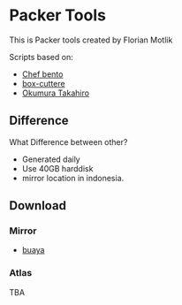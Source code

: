 # Packer Tools

This is Packer tools created by Florian Motlik


Scripts based on:
 - [Chef bento](https://github.com/chef/bento "Bento")
 - [box-cuttere](https://github.com/box-cutter/centos-vm "Box cutter")
 - [Okumura Takahiro](https://github.com/tacahilo/packer-centos-7)

## Difference

What Difference between other?

 - Generated daily
 - Use 40GB harddisk
 - mirror location in indonesia.

## Download

### Mirror

 - [buaya](http://buaya.klas.or.id/etc/vagrant)

### Atlas
 TBA

